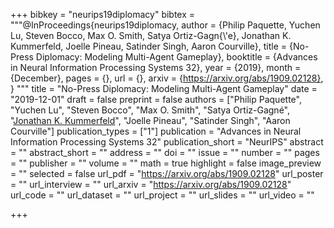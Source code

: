 +++
bibkey = "neurips19diplomacy"
bibtex = """@InProceedings{neurips19diplomacy,
  author    = {Philip Paquette, Yuchen Lu, Steven Bocco, Max O. Smith, Satya Ortiz-Gagn{\\'e}, Jonathan K. Kummerfeld, Joelle Pineau, Satinder Singh, Aaron Courville},
  title     = {No-Press Diplomacy: Modeling Multi-Agent Gameplay},
  booktitle = {Advances in Neural Information Processing Systems 32},
  year      = {2019},
  month     = {December},
  pages     = {},
  url       = {},
  arxiv     = {https://arxiv.org/abs/1909.02128},
}
"""
title = "No-Press Diplomacy: Modeling Multi-Agent Gameplay"
date = "2019-12-01"
draft = false
preprint = false
authors = ["Philip Paquette", "Yuchen Lu", "Steven Bocco", "Max O. Smith", "Satya Ortiz-Gagn&eacute;", "<span style='text-decoration:underline;'>Jonathan K. Kummerfeld</span>", "Joelle Pineau", "Satinder Singh", "Aaron Courville"]
publication_types = ["1"]
publication = "Advances in Neural Information Processing Systems 32"
publication_short = "NeurIPS"
abstract = ""
abstract_short = ""
address = ""
doi = ""
issue = ""
number = ""
pages = ""
publisher = ""
volume = ""
math = true
highlight = false
image_preview = ""
selected = false
url_pdf = "https://arxiv.org/abs/1909.02128"
url_poster = ""
url_interview = ""
url_arxiv = "https://arxiv.org/abs/1909.02128"
url_code = ""
url_dataset = ""
url_project = ""
url_slides = ""
url_video = ""



+++
